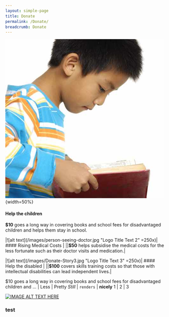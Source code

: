 ```yaml
---
layout: simple-page
title: Donate
permalink: /Donate/
breadcrumb: Donate
---
```


![alt text](/images/Donate-Story1.jpg "Logo Title Text 1"){width=50%}  
#### Help the children 
**$10** goes a long way in covering books and school fees for disadvantaged children and helps them stay in school. 

|![alt text](/images/person-seeing-doctor.jpg "Logo Title Text 2" =250x)| #### Rising Medical Costs |
||**$50** helps subsidise the medical costs for the less fortunate such as their doctor visits and medication.| 

|![alt text](/images/Donate-Story3.jpg "Logo Title Text 3" =250x)| #### Help the disabled |
||**$100** covers skills training costs so that those with intellectual disabilities can lead independent lives.| 

$10 goes a long way in covering books and school fees for disadvantaged children and ... | Less | Pretty
*Still* | `renders` | **nicely**
1 | 2 | 3

[![IMAGE ALT TEXT HERE](https://img.youtube.com/vi/70OmQh3ENLU/0.jpg)](https://www.youtube.com/watch?v=70OmQh3ENLU)

### test
